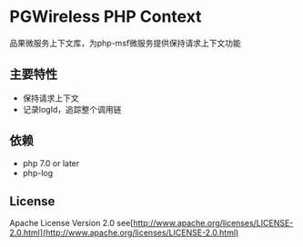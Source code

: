 # PGWireless PHP Context

品果微服务上下文库，为php-msf微服务提供保持请求上下文功能

## 主要特性

* 保持请求上下文
* 记录logId，追踪整个调用链

## 依赖

* php 7.0 or later
* php-log

## License

Apache License Version 2.0 see[http://www.apache.org/licenses/LICENSE-2.0.html](http://www.apache.org/licenses/LICENSE-2.0.html)

